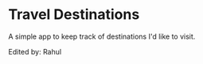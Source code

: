 # Travel Destinations

A simple app to keep track of destinations I'd like to visit.

Edited by: Rahul